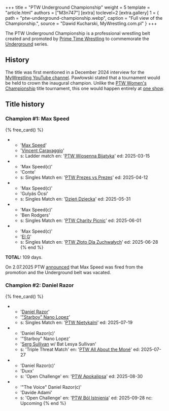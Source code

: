 +++
title = "PTW Underground Championship"
weight = 5
template = "article.html"
authors = ["M3n747"]
[extra]
toclevel=2
[extra.gallery]
1 = { path = "ptw-underground-championship.webp", caption = "Full view of the Championship.", source = "Dawid Kucharski, MyWrestling.com.pl" }
+++

The PTW Underground Championship is a professional wrestling belt created and promoted by [Prime Time Wrestling](@/o/ptw.md) to commemorate the [Underground](@/e/underground.md) series.

<!-- more -->

## History

The title was first mentioned in a December 2024 interview for the [MyWrestling YouTube channel][pawłowski-my-wrestling-live]. Pawłowski stated that a tournament would be held to crown the inaugural champion. Unlike the [PTW Women's Championship](@/c/ptw-womens-championship.md) title tournament, this one would happen entirely at [one show](@/e/ptw/2025-02-15-ptw-wrestlingowe-walentynki.md).

## Title history

### Champion #1: Max Speed

{% free_card() %}
- - '[Max Speed](@/w/max-speed.md)'
  - '[Vincent Caravaggio](@/w/vincent-caravaggio.md)'
  - s: Ladder match
    en: '[PTW Wiosenna Bijatyka](@/e/ptw/2025-03-15-ptw-wiosenna-bijatyka.md)'
    ed: 2025-03-15
- - 'Max Speed(c)'
  - 'Conte'
  - s: Singles Match
    en: '[PTW Prezes vs Prezes](@/e/ptw/2025-04-12-ptw-prezes-vs-prezes.md)'
    ed: 2025-04-12
- - 'Max Speed(c)'
  - 'Gulyás Öcsi'
  - s: Singles Match
    en: '[Dzień Dziecka](@/e/ptw/2025-05-31-ptw-dzien-dziecka.md)'
    ed: 2025-05-31
- - 'Max Speed(c)'
  - 'Ben Rodgers'
  - s: Singles Match
    en: '[PTW Charity Picnic](@/e/ptw/2025-06-01-ptw-charity-picnic.md)'
    ed: 2025-06-01
- - 'Max Speed(c)'
  - '[El G](@/w/el-g.md)'
  - s: Singles Match
    en: '[PTW Złoto Dla Zuchwałych](@/e/ptw/2025-06-28-ptw-zloto-dla-zuchwalych.md)'
    ed: 2025-06-28
{% end %}

**TOTAL:** 109 days.

On 2.07.2025 PTW [announced][speed-zwolniony] that Max Speed was fired from the promotion and the Underground belt was vacated.

### Champion #2: Daniel Razor

{% free_card() %}
- - '[Daniel Razor](@/w/daniel-razor.md)'
  - '["Starboy" Nano Lopez](@/w/nano-lopez.md)'
  - s: Singles Match
    en: '[PTW Nietykalni](@/e/ptw/2025-07-19-ptw-nietykalni.md)'
    ed: 2025-07-19
- - 'Daniel Razor(c)'
  - '"Starboy" Nano Lopez'
  - '[Serg Sullivan](@/w/serg-sullivan.md) w/ Bat Lesya Sullivan'
  - s: 'Triple Threat Match'
    en: '[PTW All About the Moné](@/e/ptw/2025-07-27-ptw-all-about-the-mone.md)'
    ed: 2025-07-27
- - 'Daniel Razor(c)'
  - 'Duxx'
  - s: 'Open Challenge'
    en: '[PTW Apokalipsa](@/e/ptw/2025-08-30-ptw-apokalipsa.md)'
    ed: 2025-08-30
- - '"The Voice" Daniel Razor(c)'
  - 'Davide Adami'
  - s: 'Open Challenge'
    en: '[PTW Ból Istnienia](@/e/ptw/2025-09-28-ptw-bol-istnienia.md)'
    ed: 2025-09-28
    nc: Upcoming
{% end %}

[pawłowski-my-wrestling-live]: https://www.youtube.com/watch?v=D4kwKCFbY9c
[speed-zwolniony]: https://www.facebook.com/PrimeTimeWrestlingPL/posts/pfbid0ZLcppBjAdv8A1TJoeVynfx22y2aAjqSqZpidtMbd63qsSTF2KLeQouGnano3nidpl

